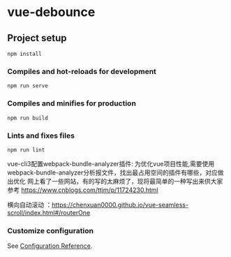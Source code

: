 # vue-debounce

## Project setup
```
npm install
```

### Compiles and hot-reloads for development
```
npm run serve
```

### Compiles and minifies for production
```
npm run build
```

### Lints and fixes files
```
npm run lint
```


vue-cli3配置webpack-bundle-analyzer插件:
    为优化vue项目性能,需要使用webpack-bundle-analyzer分析报文件，找出最占用空间的插件有哪些，对应做出优化
    网上看了一些网站，有的写的太麻烦了，现将最简单的一种写出来供大家参考
    https://www.cnblogs.com/ttjm/p/11724230.html




横向自动滚动 ：https://chenxuan0000.github.io/vue-seamless-scroll/index.html#/routerOne


### Customize configuration
See [Configuration Reference](https://cli.vuejs.org/config/).
